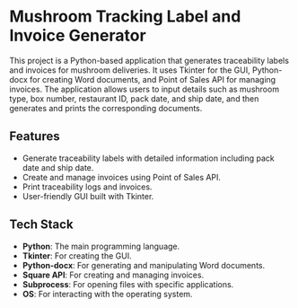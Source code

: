 # Mushroom Tracking Label and Invoice Generator

This project is a Python-based application that generates traceability labels and invoices for mushroom deliveries. It uses Tkinter for the GUI, Python-docx for creating Word documents, and Point of Sales API for managing invoices. The application allows users to input details such as mushroom type, box number, restaurant ID, pack date, and ship date, and then generates and prints the corresponding documents.

## Features

- Generate traceability labels with detailed information including pack date and ship date.
- Create and manage invoices using Point of Sales API.
- Print traceability logs and invoices.
- User-friendly GUI built with Tkinter.

## Tech Stack

- **Python**: The main programming language.
- **Tkinter**: For creating the GUI.
- **Python-docx**: For generating and manipulating Word documents.
- **Square API**: For creating and managing invoices.
- **Subprocess**: For opening files with specific applications.
- **OS**: For interacting with the operating system.

